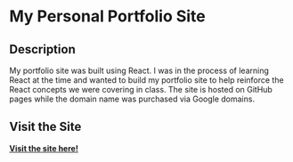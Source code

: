 # My Personal Portfolio Site

## Description

My portfolio site was built using React.  I was in the process of learning React at the time and wanted to build my portfolio site to help reinforce the React concepts we were covering in class.  The site is hosted on GitHub pages while the domain name was purchased via Google domains. 

## Visit the Site

<a href="https://adamburgess.dev"><strong>Visit the site here!</strong></a>

